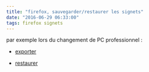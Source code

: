 ```yaml
---
title: "firefox, sauvegarder/restaurer les signets"
date: "2016-06-29 06:33:00"
tags: firefox signets
---
```

par exemple lors du changement de PC professionnel :

- [exporter](https://support.mozilla.org/fr/kb/exporter-marque-pages-firefox-fichier-html)

- [restaurer](https://support.mozilla.org/fr/kb/restaurer-marque-pages-deplacer-ordinateur)



